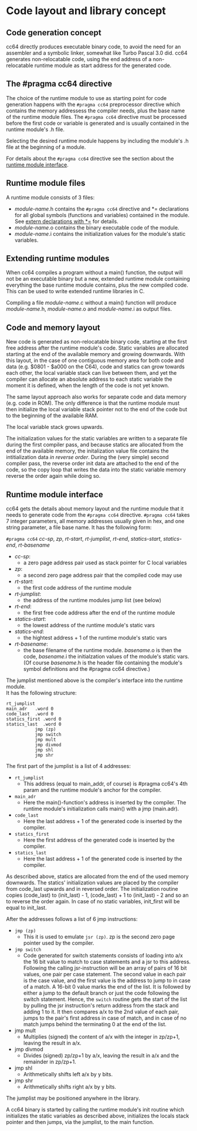 # Code layout and library concept

## Code generation concept

cc64 directly produces executable binary code, to avoid the need for an
assembler and a symbolic linker, somewhat like Turbo Pascal 3.0 did.
cc64 generates non-relocatable code, using the end address of
a non-relocatable runtime module as start address for the generated code.


## The #pragma cc64 directive

The choice of the runtime module to use as starting point for code generation
happens with the `#pragma cc64` preprocessor directive which contains the
memory addressess the compiler needs, plus the base name of the runtime module
files. The `#pragma cc64` directive must be processed before the first code or
variable is generated and is usually contained in the runtime module's .h file.

Selecting the desired runtime module happens by including the module's .h
file at the beginning of a module.

For details about the `#pragma cc64` directive see the section about the
[runtime module interface](#runtime-module-interface).


## Runtime module files

A runtime module consists of 3 files:

- *module-name*.h contains the `#pragma cc64` directive and *= declarations for
all global symbols (functions and variables) contained in the module.
See [extern declarations with *=](C-lang-subset.md#extern-declarations-with-)
for details.
- *module-name*.o contains the binary executable code of the module.
- *module-name*.i contains the initialization values for the module's static
variables.


## Extending runtime modules

When cc64 compiles a program without a main() function, the output will not be
an executable binary but a new, extended runtime module containing everything
the base runtime module contains, plus the new compiled code. This can be used
to write extended runtime libraries in C.

Compiling a file *module-name*.c without a main() function will produce
*module-name*.h, *module-name*.o and *module-name*.i as output files.


## Code and memory layout

New code is generated as non-relocatable binary code, starting at the first
free address after the runtime module's code. Static variables are allocated
starting at the end of the available memory and growing downwards.
With this layout, in the case of one contiguous memory area for both code and
data (e.g. $0801 - $a000 on the C64), code and statics can grow towards each
other, the local variable stack can live between them, and yet the compiler
can allocate an absolute address to each static variable the moment it is
defined, when the length of the code is not yet known.

The same layout approach also works for separate code and data memory (e.g.
code in ROM). The only difference is that the runtime module must then
initialize the local variable stack pointer not to the end of the code but
to the beginning of the available RAM.

The local variable stack grows upwards.

The initialization values for the static variables are written to a separate
file during the first compiler pass, and because statics are allocated from
the end of the available memory, the initalization value file contains the
intitialization data *in reverse order*. During the (very simple) second
compiler pass, the reverse order init data are attached to the end of the code,
so the copy loop that writes the data into the static variable memory reverse
the order again while doing so.


## Runtime module interface

cc64 gets the details about memory layout and the runtime module that it needs
to generate code from the `#pragma cc64` directive.
`#pragma cc64` takes 7 integer parameters, all memory addresses usually given
in hex, and one string parameter, a file base name. It has the following form:

`#pragma cc64` *cc-sp*, *zp*, *rt-start*, *rt-jumplist*, *rt-end*,
*statics-start*, *statics-end*, *rt-basename*

- *cc-sp*:
  - a zero page address pair used as stack pointer for C local variables
- *zp*:
  - a second zero page address pair that the compiled code may use
- *rt-start*:
  - the first code address of the runtime module
- *rt-jumplist*:
  - the address of the runtime modules jump list (see below)
- *rt-end*:
  - the first free code address after the end of the runtime module
- *statics-start*:
  - the lowest address of the runtime module's static vars
- *statics-end*:
  - the hightest address + 1 of the runtime module's static vars
- *rt-basename*:
  - the base filename of the runtime module. *basename*.o is then the
code, *basename*.i the initialzation values of the module's static vars. (Of
course *basename*.h is the header file containing the module's symbol
definitions and the #pragma cc64 directive.)

The jumplist mentioned above is the compiler's interface into the runtime
module.  
It has the following structure:

```
rt_jumplist
main_adr   .word 0
code_last  .word 0
statics_first .word 0
statics_last  .word 0
           jmp (zp)
           jmp switch
           jmp mult
           jmp divmod
           jmp shl
           jmp shr
```

The first part of the jumplist is a list of 4 addresses:

- `rt_jumplist`
  - This address (equal to main_addr, of course) is #pragma cc64's 4th param
and the runtime module's anchor for the compiler.
- `main_adr`
  - Here the main()-function's address is inserted by the compiler. The
runtime module's initialization calls main() with a jmp (main.adr).
- `code_last`
  - Here the last address + 1 of the generated code is inserted by the compiler.
- `statics_first`
  - Here the first address of the generated code is inserted by the compiler.
- `statics_last`
  - Here the last address + 1 of the generated code is inserted by the compiler.

As described above, statics are allocated from the end of the used memory
downwards. The statics' initialization values are placed by the
compiler from code_last upwards and in reversed order.
The initialization routine copies (code_last) to (init_last) - 1,
(code_last) + 1 to  (init_last) - 2 and so an to reverse the order again.
In case of no static variables, init_first will be equal to init_last.

After the addresses follows a list of 6 jmp instructions:

- `jmp (zp)`
  - This it is used to emulate `jsr (zp)`. zp is the second zero
page pointer used by the compiler.
- `jmp switch`
  - Code generated for switch statements consists of loading into a/x
the 16 bit value to match to case statements and a jsr to this address.
Following the calling jsr-instruction will be an array of pairs of 16 bit
values, one pair per case statement. The second value in each pair is the case
value, and the first value is the address to jump to in case of a match.
A 16-bit 0 value marks the end of the list. It is followed by either a jump to
the default branch or just the code following the switch statement.
Hence, the `switch` routine gets the start of the list by pulling the jsr
instruction's return address from the stack and adding 1 to it.
It then compares a/x to the 2nd value of each pair, jumps to the pair's first
address in case of match, and in case of no match jumps behind the terminating
0 at the end of the list.
- jmp mult
  - Multiplies (signed) the content of a/x with the integer in zp/zp+1,
leaving the result in a/x.
- jmp divmod
  - Divides (signed) zp/zp+1 by a/x, leaving the result in a/x and the
remainder in zp/zp+1.
- jmp shl
  - Arithmetically shifts left a/x by y bits.
- jmp shr
  - Arithmetically shifts right a/x by y bits.

The jumplist may be positioned anywhere in the library.

A cc64 binary is started by calling the runtime module's init routine which
initializes the static variables as described above, initializes the locals
stack pointer and then jumps, via the jumplist, to the main function.
